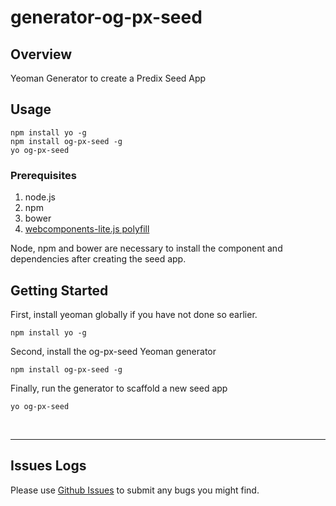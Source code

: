 # generator-og-px-seed

## Overview

Yeoman Generator to create a Predix Seed App

## Usage
```
npm install yo -g
npm install og-px-seed -g
yo og-px-seed

```

### Prerequisites
1. node.js
2. npm
3. bower
4. [webcomponents-lite.js polyfill](https://github.com/webcomponents/webcomponentsjs)

Node, npm and bower are necessary to install the component and dependencies after creating the seed app.

## Getting Started

First, install yeoman globally if you have not done so earlier.

```
npm install yo -g
```

Second, install the og-px-seed Yeoman generator

```
npm install og-px-seed -g
```

Finally, run the generator to scaffold a new seed app

```
yo og-px-seed
```

<br />
<hr />

## Issues Logs

Please use [Github Issues](https://github.com/OGDx-merlions/generator-og-px-seed/issues) to submit any bugs you might find.
